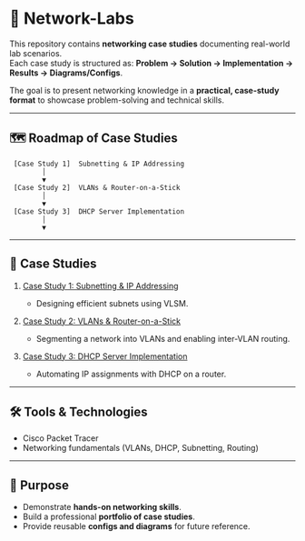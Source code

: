 # 📘 Network-Labs

This repository contains **networking case studies** documenting real-world lab scenarios.  
Each case study is structured as: **Problem → Solution → Implementation → Results → Diagrams/Configs**.  

The goal is to present networking knowledge in a **practical, case-study format** to showcase problem-solving and technical skills.  

---

## 🗺️ Roadmap of Case Studies

```text
 [Case Study 1]  Subnetting & IP Addressing
        │
        ▼
 [Case Study 2]  VLANs & Router-on-a-Stick
        │
        ▼
 [Case Study 3]  DHCP Server Implementation
        │
        ▼

```

---

## 📂 Case Studies

1. [Case Study 1: Subnetting & IP Addressing](./CaseStudy-1-Subnetting/README.md)  
   - Designing efficient subnets using VLSM.  

2. [Case Study 2: VLANs & Router-on-a-Stick](./CaseStudy-2-VLAN-RouterOnStick/README.md)  
   - Segmenting a network into VLANs and enabling inter-VLAN routing.  

3. [Case Study 3: DHCP Server Implementation](./CaseStudy-3-DHCP/README.md)  
   - Automating IP assignments with DHCP on a router.  

---

## 🛠️ Tools & Technologies
- Cisco Packet Tracer 
- Networking fundamentals (VLANs, DHCP, Subnetting, Routing)  

---

## 🎯 Purpose
- Demonstrate **hands-on networking skills**.  
- Build a professional **portfolio of case studies**.  
- Provide reusable **configs and diagrams** for future reference.  
